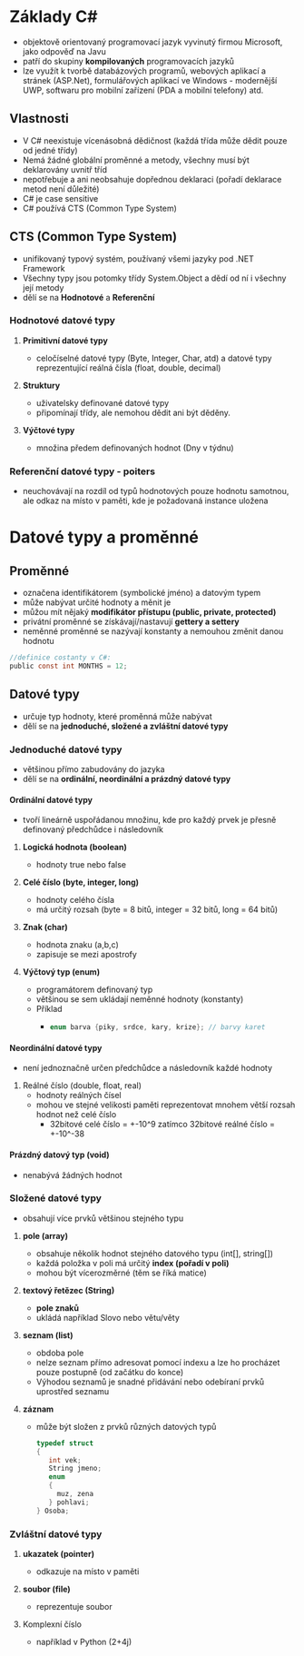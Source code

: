 # Základy C#
* objektově orientovaný programovací jazyk vyvinutý firmou Microsoft, jako odpověď na Javu
* patří do skupiny **kompilovaných** programovacích jazyků
* lze využít k tvorbě databázových programů, webových aplikací a stránek (ASP.Net), formulářových aplikací ve Windows - modernější UWP, softwaru pro mobilní zařízení (PDA a mobilní telefony) atd.

## Vlastnosti
* V C# neexistuje vícenásobná dědičnost (každá třída může dědit pouze od jedné třídy)
* Nemá žádné globální proměnné a metody, všechny musí být deklarovány uvnitř tříd
* nepotřebuje a ani neobsahuje dopřednou deklaraci (pořadí deklarace metod není důležité)
* C# je case sensitive 
* C# používá CTS (Common Type System)

## CTS (Common Type System)
* unifikovaný typový systém, používaný všemi jazyky pod .NET Framework
* Všechny typy jsou potomky třídy System.Object a dědí od ní i všechny její metody
* dělí se na **Hodnotové** a **Referenční**

### Hodnotové datové typy

1. **Primitivní datové typy**
   - celočíselné datové typy (Byte, Integer, Char, atd) a datové typy reprezentující reálná čísla (float, double, decimal)

1. **Struktury**
   - uživatelsky definované datové typy
   - připomínají třídy, ale nemohou dědit ani být děděny.

1. **Výčtové typy**
   - množina předem definovaných hodnot (Dny v týdnu)

### Referenční datové typy - poiters
* neuchovávají na rozdíl od typů hodnotových pouze hodnotu samotnou, ale odkaz na místo v paměti, kde je požadovaná instance uložena 

# Datové typy a proměnné

## Proměnné
* označena identifikátorem (symbolické jméno) a datovým typem
* může nabývat určité hodnoty a měnit je
* můžou mít nějaký **modifikátor přístupu (public, private, protected)**
* privátní proměnné se získávají/nastavují **gettery a settery**
* neměnné proměnné se nazývají konstanty a nemouhou změnit danou hodnotu
 ```C 
//definice costanty v C#:
public const int MONTHS = 12; 
```

## Datové typy
* určuje typ hodnoty, které proměnná může nabývat
* dělí se na **jednoduché, složené a zvláštní datové typy**

### Jednoduché datové typy
* většinou přímo zabudovány do jazyka
* dělí se na **ordinální, neordinální a prázdný datové typy**

#### Ordinální datové typy
* tvoří lineárně uspořádanou množinu, kde pro každý prvek je přesně definovaný předchůdce i následovník

1. **Logická hodnota (boolean)**
   - hodnoty true nebo false

1. **Celé číslo (byte, integer, long)**
   - hodnoty celého čísla
   - má určitý rozsah (byte = 8 bitů, integer = 32 bitů, long = 64 bitů)

1. **Znak (char)**
   - hodnota znaku (a,b,c)
   - zapisuje se mezi apostrofy

1. **Výčtový typ (enum)**
   - programátorem definovaný typ
   - většinou se sem ukládají neměnné hodnoty (konstanty)
   - Příklad
     - ```java 
       enum barva {piky, srdce, kary, krize}; // barvy karet
       ```

#### Neordinální datové typy
* není jednoznačně určen předchůdce a následovník každé hodnoty

1. Reálné číslo (double, float, real)
   - hodnoty reálných čísel
   - mohou ve stejné velikosti paměti reprezentovat mnohem větší rozsah hodnot než celé číslo
     - 32bitové celé číslo = +-10^9 zatímco 32bitové reálné číslo = +-10^-38

#### Prázdný datový typ (void)
* nenabývá žádných hodnot

### Složené datové typy
* obsahují více prvků většinou stejného typu

1. **pole (array)**
   - obsahuje několik hodnot stejného datového typu (int[], string[])
   - každá položka v poli má určitý **index (pořadí v poli)**
   - mohou být vícerozměrné (těm se říká matice)

1. **textový řetězec (String)**
   - **pole znaků**
   - ukládá například Slovo nebo větu/věty

1. **seznam (list)**
   - obdoba pole
   - nelze seznam přímo adresovat pomocí indexu a lze ho procházet pouze postupně (od začátku do konce)
   - Výhodou seznamů je snadné přidávání nebo odebíraní prvků uprostřed seznamu

1. **záznam**
   - může být složen z prvků různých datových typů
     ```C
     typedef struct 
     {
        int vek;
        String jmeno;
        enum 
        { 
          muz, zena 
        } pohlavi;
     } Osoba;
     ```

### Zvláštní datové typy
1. **ukazatek (pointer)**
   - odkazuje na místo v paměti

1. **soubor (file)**
   - reprezentuje soubor

1. Komplexní číslo
   - například v Python (2+4j)
